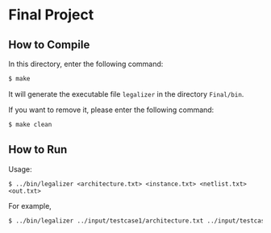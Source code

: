 # Final Project

## How to Compile
In this directory, enter the following command:
```sh
$ make
```
It will generate the executable file `legalizer` in the directory `Final/bin`.

If you want to remove it, please enter the following command:
```sh
$ make clean
```

## How to Run
Usage:
```
$ ../bin/legalizer <architecture.txt> <instance.txt> <netlist.txt> <out.txt>
```
For example,
```sh
$ ../bin/legalizer ../input/testcase1/architecture.txt ../input/testcase1/instance.txt ../input/testcase1/netlist.txt ../output/output1.txt
```
